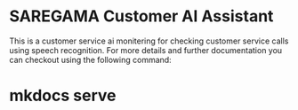 # SAREGAMA Customer AI Assistant
This is a customer service ai monitering for checking customer service calls using speech recognition.
For more details and further documentation you can checkout using the following command:
# mkdocs serve

